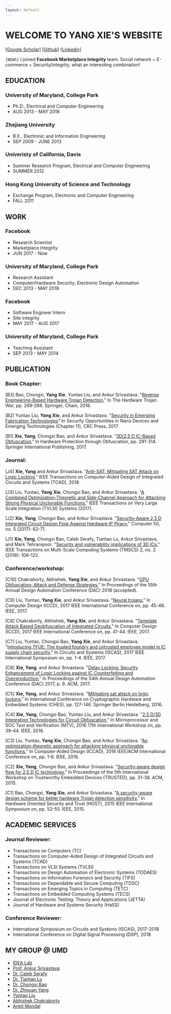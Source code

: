 ```yaml
---
layout: default
---
```



# WELCOME TO YANG XIE'S WEBSITE
[[Google Scholar]](https://scholar.google.com/citations?user=x0zLYBYAAAAJ&hl=en&oi=ao) 
[[Github]](https://github.com/yxie/) 
[[Linkedin]](https://www.linkedin.com/in/yang-xie-05844076/)

`[NEWS]` I joined **Facebook Marketplace Integrity** team. Social network + E-commerce + Security/integrity, what an interesting combination!

## EDUCATION
### University of Maryland, College Park
* Ph.D., Electrical and Computer Engineering
* AUG 2013 - MAY 2018

### Zhejiang University
* B.E., Electronic and Information Engineering
* SEP 2009 - JUNE 2013

### Univeristy of California, Davis
* Summer Research Program, Electrical and Computer Engineering
* SUMMER 2012

### Hong Kong University of Science and Technology
* Exchange Program, Electronic and Computer Engineering
* FALL 2011

## WORK
### Facebook
* Research Scientist
* Marketplace Integrity
* JUN 2017 - Now

### University of Maryland, College Park
* Research Assistant
* Computer/Hardware Security; Electronic Design Automation
* DEC 2013 - MAY 2018

### Facebook
* Software Engineer Intern
* Site integrity
* MAY 2017 - AUG 2017

###  University of Maryland, College Park
* Teaching Assistant
* SEP 2013 - MAY 2014

## PUBLICATION
### Book Chapter:
[B3] Bao, Chongxi, **Yang Xie**, Yuntao Liu, and Ankur Srivastava. "[Reverse Engineering-Based Hardware Trojan Detection.](https://link.springer.com/chapter/10.1007/978-3-319-68511-3_11)" In The Hardware Trojan War, pp. 269-288. Springer, Cham, 2018.

[B2] Yuntao Liu, **Yang Xie**, and Ankur Srivastava. "[Security in Emerging Fabrication Technologies](https://www.taylorfrancis.com/books/9781351965903)" In Security Opportunities in Nano Devices and Emerging Technologies (Chapter 11), CRC Press, 2017

[B1] **Xie, Yang**, Chongxi Bao, and Ankur Srivastava. "[3D/2.5 D IC-Based Obfuscation.](https://link.springer.com/chapter/10.1007/978-3-319-49019-9_12)" In Hardware Protection through Obfuscation, pp. 291-314. Springer International Publishing, 2017.

### Journal:

[J4] **Xie, Yang** and Ankur Srivastava. "[Anti-SAT: Mitigating SAT Attack on Logic Locking.](https://ieeexplore.ieee.org/abstract/document/8279462/)" IEEE Transactions on Computer-Aided Design of Integrated Circuits and Systems (TCAD), 2018 

[J3] Liu, Yuntao, **Yang Xie**, Chongxi Bao, and Ankur Srivastava. "[A Combined Optimization-Theoretic and Side-Channel Approach for Attacking Strong Physical Unclonable Functions.](https://ieeexplore.ieee.org/abstract/document/8074790/)" IEEE Transactions on Very Large Scale Integration (TVLSI) Systems (2017).

[J2] **Xie, Yang**, Chongxi Bao, and Ankur Srivastava. "[Security-Aware 2.5 D Integrated Circuit Design Flow Against Hardware IP Piracy.](http://ieeexplore.ieee.org/abstract/document/7924234/)" Computer 50, no. 5 (2017): 62-71.

[J1] **Xie, Yang**, Chongxi Bao, Caleb Serafy, Tiantao Lu, Ankur Srivastava, and Mark Tehranipoor. "[Security and vulnerability implications of 3D ICs.](http://ieeexplore.ieee.org/abstract/document/7447803/)" IEEE Transactions on Multi-Scale Computing Systems (TMSCS) 2, no. 2 (2016): 108-122.

### Conference/workshop:

[C10] Chakraborty, Abhishek, **Yang Xie**, and Ankur Srivastava. "[GPU Obfuscation: Attack and Defense Strategies.](https://dl.acm.org/citation.cfm?id=3196058)" In Proceedings of the 55th Annual Design Automation Conference (DAC) 2018 (accepted).

[C9] Liu, Yuntao, **Yang Xie**, and Ankur Srivastava. "[Neural trojans.](http://ieeexplore.ieee.org/abstract/document/8119189/)" In Computer Design (ICCD), 2017 IEEE International Conference on, pp. 45-48. IEEE, 2017.

[C8] Chakraborty, Abhishek, **Yang Xie**, and Ankur Srivastava. "[Template Attack Based Deobfuscation of Integrated Circuits.](http://ieeexplore.ieee.org/abstract/document/8119188/)" In Computer Design (ICCD), 2017 IEEE International Conference on, pp. 41-44. IEEE, 2017.

[C7] Liu, Yuntao, Chongxi Bao, **Yang Xie**, and Ankur Srivastava. "[Introducing TFUE: The trusted foundry and untrusted employee model in IC supply chain security.](http://ieeexplore.ieee.org/abstract/document/8050884/)" In Circuits and Systems (ISCAS), 2017 IEEE International Symposium on, pp. 1-4. IEEE, 2017.

[C6] **Xie, Yang**, and Ankur Srivastava. "[Delay Locking: Security Enhancement of Logic Locking against IC Counterfeiting and Overproduction.](https://dl.acm.org/citation.cfm?id=3062226)" In Proceedings of the 54th Annual Design Automation Conference (DAC) 2017, p. 9. ACM, 2017.

[C5] **Xie, Yang**, and Ankur Srivastava. "[Mitigating sat attack on logic locking.](https://link.springer.com/chapter/10.1007/978-3-662-53140-2_7)" In International Conference on Cryptographic Hardware and Embedded Systems (CHES), pp. 127-146. Springer Berlin Heidelberg, 2016.

[C4] **Xie, Yang**, Chongxi Bao, Yuntao Liu, and Ankur Srivastava. "[2.5 D/3D Integration Technologies for Circuit Obfuscation.](http://ieeexplore.ieee.org/abstract/document/7880821/)" In Microprocessor and SOC Test and Verification (MTV), 2016 17th International Workshop on, pp. 39-44. IEEE, 2016.

[C3] Liu, Yuntao, **Yang Xie**, Chongxi Bao, and Ankur Srivastava. "[An optimization-theoretic approach for attacking physical unclonable functions.](http://ieeexplore.ieee.org/abstract/document/7827622/)" In Computer-Aided Design (ICCAD), 2016 IEEE/ACM International Conference on, pp. 1-6. IEEE, 2016.

[C2] **Xie, Yang**, Chongxi Bao, and Ankur Srivastava. "[Security-aware design flow for 2.5 D IC technology.](https://dl.acm.org/citation.cfm?id=2808420)" In Proceedings of the 5th International Workshop on Trustworthy Embedded Devices (TRUSTED), pp. 31-38. ACM, 2015.

[C1] Bao, Chongxi, **Yang Xie**, and Ankur Srivastava. "[A security-aware design scheme for better hardware Trojan detection sensitivity.](http://ieeexplore.ieee.org/abstract/document/7140236/)" In Hardware Oriented Security and Trust (HOST), 2015 IEEE International Symposium on, pp. 52-55. IEEE, 2015.

## ACADEMIC SERVICES
### Journal Reviewer:
* Transactions on Computers (TC)
* Transactions on Computer-Aided Design of Integrated Circuits and Systems (TCAD)
* Transactions on VLSI Systems (TVLSI)
* Transactions on Design Automation of Electronic Systems (TODAES)
* Transactions on Information Forensics and Security (TIFS)
* Transactions on Dependable and Secure Computing (TDSC)
* Transactions on Emerging Topics in Computing (TETC)
* Transactions on Embedded Computing Systems (TECS)
* Journal of Electronic Testing: Theory and Applications (JETTA)
* Journal of Hardware and Systems Security (HaSS)

### Conference Reviewer:
* International Symposium on Circuits and Systems (ISCAS), 2017-2018
* International Conference on Digital Signal Processing (DSP), 2018

## MY GROUP @ UMD
* [IDEA Lab](http://srivastava.umd.edu/)
* [Prof. Ankur Srivastava](http://srivastava.umd.edu/people/professor/)
* [Dr. Caleb Serafy](https://sites.google.com/site/cserafy1/)
* [Dr. Tiantao Lu](https://sites.google.com/site/lutiantao/)
* [Dr. Chongxi Bao](https://www.linkedin.com/in/chongxi/)
* [Dr. Zhiyuan Yang](http://ece.umd.edu/~zyyang/)
* [Yuntao Liu](http://ece.umd.edu/~ytliu/)
* [Abhishek Chakraborty](http://ece.umd.edu/~abhi1990/abhishek.chakraborty.html)
* [Ankit Mondal](http://ankitmondal100.wixsite.com/ankit-mondal)
